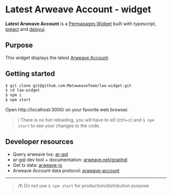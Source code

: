 # __Latest Arweave Account__ - widget 

__Latest Arweave Account__ is a [Permapages Widget](https://notes.arweave.dev/#/notes/CB9wDNrR7pdCB-BTepoYNWRUOT5RlB7KH2PPeOXow24) built with typescript, [preact](https://preactjs.com/) and [daisyui](https://daisyui.com/).

## Purpose

This widget displays the latest [Arweave Account](https://github.com/MetaweaveTeam/arweave-account/blob/main/README.md#arweave-account).

## Getting started

```sh
$ git clone git@github.com:MetaweaveTeam/laa-widget.git
$ cd laa-widget
$ npm i
$ npm start
```

Open http://localhost:3000/ on your favorite web browser.

> ℹ️ There is no hot reloading, you will have to kill (ctrl+c) and `$ npm start` to see your changes to the code.

## Developer resources

- Query arweave txs: [ar-gql](https://www.npmjs.com/package/ar-gql)
- ar-gql dev tool + documentation: [arweave.net/graphql](https://arweave.net/graphql)
- Get tx data: [arweave-js](https://github.com/ArweaveTeam/arweave-js#get-transaction-data)
- Arweave Account data protocol: [arweave-account](https://github.com/MetaweaveTeam/arweave-account/blob/main/README.md#data-protocol)

---

> /❗\ Do not use `$ npm start` for production/distribution purpose
